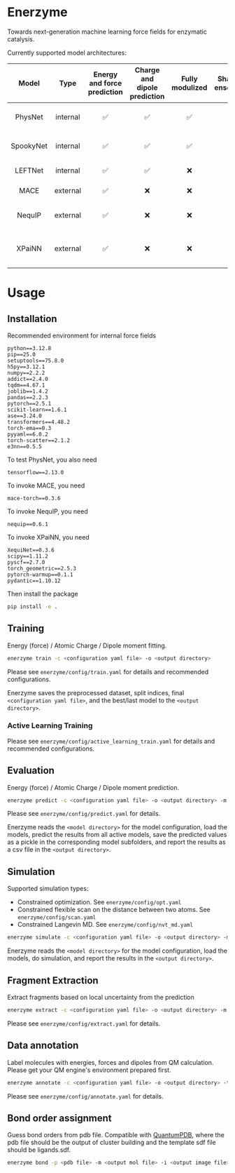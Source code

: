 # Enerzyme

Towards next-generation machine learning force fields for enzymatic catalysis.

Currently supported model architectures:

|   Model   |   Type   | Energy and force prediction | Charge and dipole prediction | Fully modulized | Shallow ensemble |                                           Reference paper                                           |               Reference code               |
| :-------: | :------: | :-------------------------: | :--------------------------: | :-------------: | :--------------: | :-------------------------------------------------------------------------------------------------: | :----------------------------------------: |
|  PhysNet  | internal |             ✅             |              ✅              |       ✅       |        ✅        | [J. Chem. Theory Comput. 2019, 15, 3678–3693](https://pubs.acs.org/doi/full/10.1021/acs.jctc.9b00181) | [Github](https://github.com/MMunibas/PhysNet) |
| SpookyNet | internal |             ✅             |              ✅              |       ✅       |        ✅        |          [Nat. Commun. 2021, 12(1), 7273](https://www.nature.com/articles/s41467-021-27504-0)          | [Github](https://github.com/OUnke/SpookyNet) |
|  LEFTNet  | internal |             ✅             |              ✅              |       ❌       |        ❌        |                   [NeurIPS 2023, arXiv:2304.04757](https://arxiv.org/abs/2304.04757)                   |  [Github](https://github.com/yuanqidu/M2Hub)  |
|   MACE   | external |             ✅             |              ❌              |       ❌       |        ❌        |                   [NeurIPS 2022, arXiv:2206.07697](https://arxiv.org/abs/2206.07697)                   |   [Github](https://github.com/ACEsuit/mace)   |
|  NequIP  | external |             ✅             |              ❌              |       ❌       |        ❌        |          [Nat. Commun. 2022, 13(1), 2453](https://www.nature.com/articles/s41467-022-29939-5)          | [Github](https://github.com/mir-group/nequip) |
|  XPaiNN  | external |             ✅             |              ❌              |       ❌       |        ❌        | [J. Chem. Theory Comput. 2024, 20, 21, 9500–9511](https://pubs.acs.org/doi/10.1021/acs.jctc.4c01151) | [Github](https://github.com/X1X1010/XequiNet) |

# Usage

## Installation

Recommended environment for internal force fields

```
python==3.12.8
pip==25.0
setuptools==75.8.0
h5py==3.12.1
numpy==2.2.2
addict==2.4.0
tqdm==4.67.1
joblib==1.4.2
pandas==2.2.3
pytorch==2.5.1
scikit-learn==1.6.1
ase==3.24.0
transformers==4.48.2
torch-ema==0.3
pyyaml==6.0.2
torch-scatter==2.1.2
e3nn==0.5.5
```

To test PhysNet, you also need

```
tensorflow==2.13.0
```

To invoke MACE, you need

```
mace-torch==0.3.6
```

To invoke NequIP, you need

```
nequip==0.6.1
```

To invoke XPaiNN, you need

```
XequiNet==0.3.6
scipy==1.11.2
pyscf==2.7.0
torch_geometric==2.5.3
pytorch-warmup==0.1.1
pydantic==1.10.12
```

Then install the package

```bash
pip install -e .
```

## Training

Energy (force) / Atomic Charge / Dipole moment fitting.

```bash
enerzyme train -c <configuration yaml file> -o <output directory>
```

Please see `enerzyme/config/train.yaml` for details and recommended configurations.

Enerzyme saves the preprocessed dataset, split indices, final `<configuration yaml file>`, and the best/last model to the `<output directory>`.

### Active Learning Training

Please see `enerzyme/config/active_learning_train.yaml` for details and recommended configurations.

## Evaluation

Energy (force) / Atomic Charge / Dipole moment prediction.

```bash
enerzyme predict -c <configuration yaml file> -o <output directory> -m <model directory>
```

Please see `enerzyme/config/predict.yaml` for details.

Enerzyme reads the `<model directory>` for the model configuration, load the models, predict the results from all active models, save the predicted values as a pickle in the corresponding model subfolders, and report the results as a csv file in the `<output directory>`.

## Simulation

Supported simulation types:

- Constrained optimization. See `enerzyme/config/opt.yaml`
- Constrained flexible scan on the distance between two atoms. See `enerzyme/config/scan.yaml`
- Constrained Langevin MD. See `enerzyme/config/nvt_md.yaml`

```bash
enerzyme simulate -c <configuration yaml file> -o <output directory> -m <model directory>
```

Enerzyme reads the `<model directory>` for the model configuration, load the models, do simulation, and report the results in the `<output directory>`.

## Fragment Extraction

Extract fragments based on local uncertainty from the prediction

```bash
enerzyme extract -c <configuration yaml file> -o <output directory> -m <model directory>
```

Please see `enerzyme/config/extract.yaml` for details.

## Data annotation

Label molecules with energies, forces and dipoles from QM calculation. Please get your QM engine's environment prepared first.

```bash
enerzyme annotate -c <configuration yaml file> -o <output directory> -t <temporary directory> -s <start index> -e <end index>
```

Please see `enerzyme/config/annotate.yaml` for details.

## Bond order assignment

Guess bond orders from pdb file. Compatible with [QuantumPDB](https://github.com/davidkastner/quantumPDB), where the pdb file should be the output of cluster building and the template sdf file should be ligands.sdf.

```bash
enerzyme bond -p <pdb file> -m <output mol file> -i <output image file> -t <template sdf file>
```
